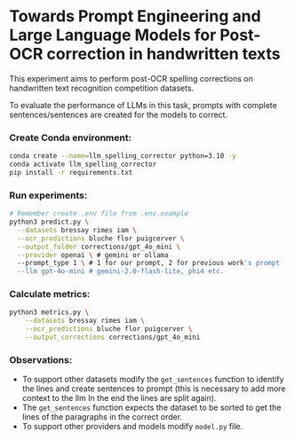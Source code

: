 # Towards Prompt Engineering and Large Language Models for Post-OCR correction in handwritten texts

This experiment aims to perform post-OCR spelling corrections on handwritten text recognition competition datasets.

To evaluate the performance of LLMs in this task, prompts with complete sentences/sentences are created for the models to correct.

### Create Conda environment:
```sh
conda create --name=llm_spelling_corrector python=3.10 -y
conda activate llm_spelling_corrector
pip install -r requirements.txt
```

### Run experiments:
```sh
# Remember create .env file from .env.example
python3 predict.py \
  --datasets bressay rimes iam \
  --ocr_predictions bluche flor puigcerver \
  --output_folder corrections/gpt_4o_mini \
  --provider openai \ # gemini or ollama
  --prompt_type 1 \ # 1 for our prompt, 2 for previous work's prompt
  --llm gpt-4o-mini # gemini-2.0-flash-lite, phi4 etc.
```

### Calculate metrics:
```sh
python3 metrics.py \
    --datasets bressay rimes iam \
    --ocr_predictions bluche flor puigcerver \
    --output_corrections corrections/gpt_4o_mini
```

### Observations:
- To support other datasets modify the `get_sentences` function to identify the lines and create sentences to prompt (this is necessary to add more context to the llm In the end the lines are split again).
- The `get_sentences` function expects the dataset to be sorted to get the lines of the paragraphs in the correct order.
- To support other providers and models modify `model.py` file.